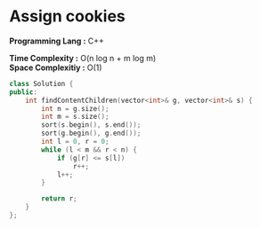 # Assign cookies

**Programming Lang :** C++

**Time Complexity :** O(n log n + m log m)  
**Space Complexitiy :** O(1)

```cpp
class Solution {
public:
    int findContentChildren(vector<int>& g, vector<int>& s) {
        int n = g.size();
        int m = s.size();
        sort(s.begin(), s.end());
        sort(g.begin(), g.end());
        int l = 0, r = 0;
        while (l < m && r < n) {
            if (g[r] <= s[l])
                r++;
            l++;
        }

        return r;
    }
};
```
